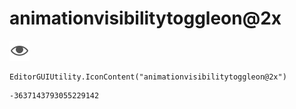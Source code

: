 # animationvisibilitytoggleon@2x
![](/img/animationvisibilitytoggleon@2x.png)

``` CSharp
EditorGUIUtility.IconContent("animationvisibilitytoggleon@2x")
```
```
-3637143793055229142
```
